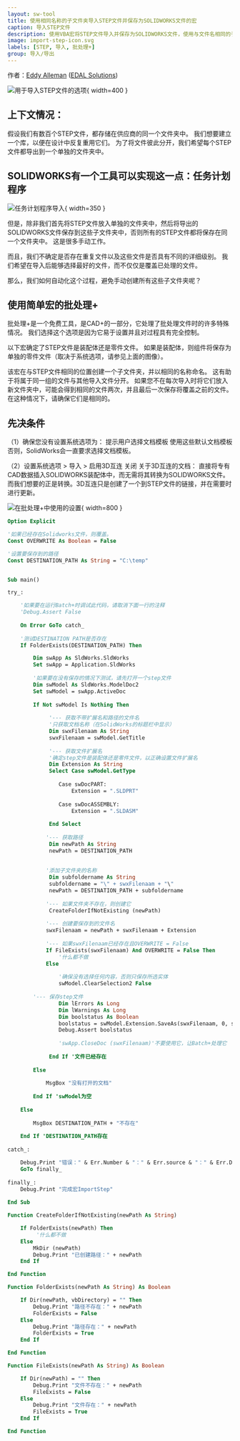 ```yaml
---
layout: sw-tool
title: 使用相同名称的子文件夹导入STEP文件并保存为SOLIDWORKS文件的宏
caption: 导入STEP文件
description: 使用VBA宏将STEP文件导入并保存为SOLIDWORKS文件，使用与文件名相同的子文件夹。
image: import-step-icon.svg
labels: [STEP, 导入, 批处理+]
group: 导入/导出
---
```

作者：[Eddy Alleman](https://www.linkedin.com/in/eddyalleman/) ([EDAL Solutions](https://www.edalsolutions.be/index.php/en/))

![用于导入STEP文件的选项](import-step-options.png){ width=400 }

## 上下文情况：

假设我们有数百个STEP文件，都存储在供应商的同一个文件夹中。
我们想要建立一个库，以便在设计中反复重用它们。
为了将文件彼此分开，我们希望每个STEP文件都导出到一个单独的文件夹中。

## SOLIDWORKS有一个工具可以实现这一点：任务计划程序

![任务计划程序导入](task-scheduler-import.png){ width=350 }

但是，除非我们首先将STEP文件放入单独的文件夹中，然后将导出的SOLIDWORKS文件保存到这些子文件夹中，否则所有的STEP文件都将保存在同一个文件夹中。
这是很多手动工作。

而且，我们不确定是否存在重复文件以及这些文件是否具有不同的详细级别。
我们希望在导入后能够选择最好的文件，而不仅仅是覆盖已处理的文件。

那么，我们如何自动化这个过程，避免手动创建所有这些子文件夹呢？

## 使用简单宏的批处理+

批处理+是一个免费工具，是CAD+的一部分，它处理了批处理文件时的许多特殊情况。
我们选择这个选项是因为它易于设置并且对过程具有完全控制。

以下宏确定了STEP文件是装配体还是零件文件。
如果是装配体，则组件将保存为单独的零件文件（取决于系统选项，请参见上面的图像）。

该宏在与STEP文件相同的位置创建一个子文件夹，并以相同的名称命名。
这有助于将属于同一组的文件与其他导入文件分开。
如果您不在每次导入时将它们放入新文件夹中，可能会得到相同的文件两次，并且最后一次保存将覆盖之前的文件。在这种情况下，请确保它们是相同的。

## 先决条件

（1）确保您没有设置系统选项为：
    提示用户选择文档模板
    使用这些默认文档模板
否则，SolidWorks会一直要求选择文档模板。

（2）设置系统选项 > 导入 > 启用3D互连 关闭
    关于3D互连的文档：
    直接将专有CAD数据插入SOLIDWORKS装配体中，而无需将其转换为SOLIDWORKS文件。
    而我们想要的正是转换。3D互连只是创建了一个到STEP文件的链接，并在需要时进行更新。

![在批处理+中使用的设置](batch-plus-settings.png){ width=800 }

~~~ vb
Option Explicit

'如果已经存在Solidworks文件，则覆盖。
Const OVERWRITE As Boolean = False

'设置要保存到的路径
Const DESTINATION_PATH As String = "C:\temp"


Sub main()

try_:

    '如果要在运行Batch+时调试此代码，请取消下面一行的注释
    'Debug.Assert False
    
    On Error GoTo catch_
    
    '测试DESTINATION PATH是否存在
    If FolderExists(DESTINATION_PATH) Then

        Dim swApp As SldWorks.SldWorks
        Set swApp = Application.SldWorks
        
        '如果要在没有保存的情况下测试，请先打开一个step文件
        Dim swModel As SldWorks.ModelDoc2
        Set swModel = swApp.ActiveDoc
        
        If Not swModel Is Nothing Then
                    
             '--- 获取不带扩展名和路径的文件名
             '只获取文档名称（在SolidWorks的标题栏中显示）
             Dim swxFilenaam As String
             swxFilenaam = swModel.GetTitle
             
             '--- 获取文件扩展名
             '确定step文件是装配体还是零件文件，以正确设置文件扩展名
             Dim Extension As String
             Select Case swModel.GetType
                
                Case swDocPART:
                    Extension = ".SLDPRT"
                
                Case swDocASSEMBLY:
                    Extension = ".SLDASM"
                    
             End Select
            
            '--- 获取路径
             Dim newPath As String
             newPath = DESTINATION_PATH
          
             
            '添加子文件夹的名称
             Dim subfoldername As String            
             subfoldername = "\" + swxFilenaam + "\"
             newPath = DESTINATION_PATH + subfoldername    
            
            '--- 如果文件夹不存在，则创建它
             CreateFolderIfNotExisting (newPath)
            
            '--- 创建要保存到的文件名
            swxFilenaam = newPath + swxFilenaam + Extension
            
            '--- 如果swxFilenaam已经存在且OVERWRITE = False
            If FileExists(swxFilenaam) And OVERWRITE = False Then
                '什么都不做
            Else
        
                '确保没有选择任何内容，否则只保存所选实体
                swModel.ClearSelection2 False
        
        '--- 保存step文件
                Dim lErrors As Long
                Dim lWarnings As Long
                Dim boolstatus As Boolean
                boolstatus = swModel.Extension.SaveAs(swxFilenaam, 0, swSaveAsOptions_e.swSaveAsOptions_Silent, Nothing, lErrors, lWarnings)
                Debug.Assert boolstatus
                                      
                'swApp.CloseDoc (swxFilenaam)'不要使用它，让Batch+处理它
             
             End If '文件已经存在
             
        Else
            
            MsgBox "没有打开的文档"
            
        End If 'swModel为空
    
    Else
    
        MsgBox DESTINATION_PATH + "不存在"
        
    End If 'DESTINATION_PATH存在
    
catch_:

    Debug.Print "错误：" & Err.Number & "：" & Err.source & "：" & Err.Description
    GoTo finally_
    
finally_:
    Debug.Print "完成宏ImportStep"
    
End Sub

Function CreateFolderIfNotExisting(newPath As String)

    If FolderExists(newPath) Then
         '什么都不做
    Else
        MkDir (newPath)
        Debug.Print "已创建路径：" + newPath
    End If

End Function

Function FolderExists(newPath As String) As Boolean

    If Dir(newPath, vbDirectory) = "" Then
        Debug.Print "路径不存在：" + newPath
        FolderExists = False
    Else
        Debug.Print "路径存在：" + newPath
        FolderExists = True
    End If

End Function

Function FileExists(newPath As String) As Boolean

    If Dir(newPath) = "" Then
        Debug.Print "文件不存在：" + newPath
        FileExists = False
    Else
        Debug.Print "文件存在：" + newPath
        FileExists = True
    End If

End Function

~~~